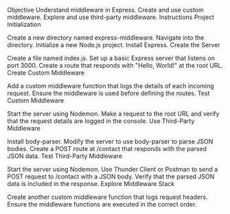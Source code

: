 Objective
Understand middleware in Express.
Create and use custom middleware.
Explore and use third-party middleware.
Instructions
Project Initialization

Create a new directory named express-middleware.
Navigate into the directory.
Initialize a new Node.js project.
Install Express.
Create the Server

Create a file named index.js.
Set up a basic Express server that listens on port 3000.
Create a route that responds with "Hello, World!" at the root URL.
Create Custom Middleware

Add a custom middleware function that logs the details of each incoming request.
Ensure the middleware is used before defining the routes.
Test Custom Middleware

Start the server using Nodemon.
Make a request to the root URL and verify that the request details are logged in the console.
Use Third-Party Middleware

Install body-parser.
Modify the server to use body-parser to parse JSON bodies.
Create a POST route at /contact that responds with the parsed JSON data.
Test Third-Party Middleware

Start the server using Nodemon.
Use Thunder Client or Postman to send a POST request to /contact with a JSON body.
Verify that the parsed JSON data is included in the response.
Explore Middleware Stack

Create another custom middleware function that logs request headers.
Ensure the middleware functions are executed in the correct order.
